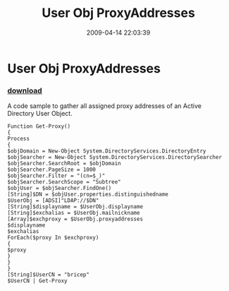 ﻿---
pid:            1026
poster:         Paul Brice
title:          User Obj ProxyAddresses
date:           2009-04-14 22:03:39
format:         posh
parent:         0
parent:         0

---

# User Obj ProxyAddresses

### [download](1026.ps1)

A code sample to gather all assigned proxy addresses of an Active Directory User Object.

```posh
Function Get-Proxy()
{
Process
{
$objDomain = New-Object System.DirectoryServices.DirectoryEntry
$objSearcher = New-Object System.DirectoryServices.DirectorySearcher
$objSearcher.SearchRoot = $objDomain
$objSearcher.PageSize = 1000
$objSearcher.Filter = "(cn=$_)"
$objSearcher.SearchScope = "Subtree"
$objUser = $objSearcher.FindOne()
[String]$DN = $objUser.properties.distinguishedname
$UserObj = [ADSI]"LDAP://$DN"
[String]$displayname = $UserObj.displayname
[String]$exchalias = $UserObj.mailnickname
[Array]$exchproxy = $UserObj.proxyaddresses
$displayname
$exchalias
ForEach($proxy In $exchproxy)
{
$proxy
}
}
}
[String]$UserCN = "bricep"
$UserCN | Get-Proxy
```

